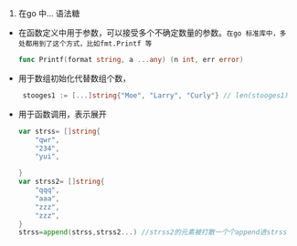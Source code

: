1. 在go 中... 语法糖

+ 在函数定义中用于参数，可以接受多个不确定数量的参数。`在go 标准库中，多处都用到了这个方式，比如fmt.Printf 等`

   ```go
   func Printf(format string, a ...any) (n int, err error)
   ```

+ 用于数组初始化代替数组个数，

   ```go
    stooges1 := [...]string{"Moe", "Larry", "Curly"} // len(stooges1) == 3
   ```

+ 用于函数调用，表示展开

    ```go
    var strss= []string{
        "qwr",
        "234",
        "yui",

    }
    var strss2= []string{
        "qqq",
        "aaa",
        "zzz",
        "zzz",
    }
    strss=append(strss,strss2...) //strss2的元素被打散一个个append进strss
    ```